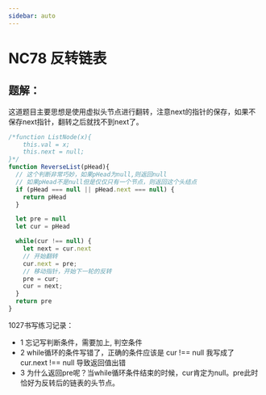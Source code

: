 ```yaml
---
sidebar: auto
---
```


# NC78 反转链表

## 题解：
这道题目主要思想是使用虚拟头节点进行翻转，注意next的指针的保存，如果不保存next指针，翻转之后就找不到next了。

```js
/*function ListNode(x){
    this.val = x;
    this.next = null;
}*/
function ReverseList(pHead){
  // 这个判断非常巧妙，如果pHead为null,则返回null
  // 如果pHead不是null但是仅仅只有一个节点，则返回这个头结点
  if (pHead === null || pHead.next === null) {
    return pHead
  }

  let pre = null
  let cur = pHead

  while(cur !== null) {
    let next = cur.next
    // 开始翻转
    cur.next = pre;
    // 移动指针，开始下一轮的反转
    pre = cur;
    cur = next;
  }
  return pre
}
```

1027书写练习记录：
- 1 忘记写判断条件，需要加上, 判空条件
- 2 while循环的条件写错了，正确的条件应该是 cur !== null 我写成了 cur.next !== null 导致返回值出错
- 3 为什么返回pre呢？当while循环条件结束的时候，cur肯定为null。pre此时恰好为反转后的链表的头节点。

